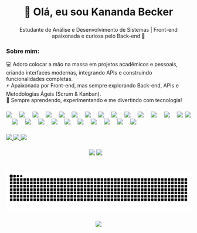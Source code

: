 <h1 align="center">👋 Olá, eu sou Kananda Becker</h1>

###

<p align="center">Estudante de Análise e Desenvolvimento de Sistemas | Front-end apaixonada e curiosa pelo Back-end 🚀</p>

### Sobre mim:

<p align="left">
💻 Adoro colocar a mão na massa em projetos acadêmicos e pessoais, criando interfaces modernas, integrando APIs e construindo funcionalidades completas.<br>
⚡ Apaixonada por Front-end, mas sempre explorando Back-end, APIs e Metodologias Ágeis (Scrum & Kanban).<br>
🎯 Sempre aprendendo, experimentando e me divertindo com tecnologia!
</p>

###

<img align="right" height="160" src="https://media.giphy.com/media/lWZ77CqQbInm0/giphy.gif" />

###

<div align="left">
  <img src="https://cdn.jsdelivr.net/gh/devicons/devicon/icons/javascript/javascript-original.svg" height="40" />
  <img width="12" />
  <img src="https://cdn.jsdelivr.net/gh/devicons/devicon/icons/typescript/typescript-original.svg" height="40" />
  <img width="12" />
  <img src="https://cdn.jsdelivr.net/gh/devicons/devicon/icons/html5/html5-original.svg" height="40" />
  <img width="12" />
  <img src="https://cdn.jsdelivr.net/gh/devicons/devicon/icons/css3/css3-original.svg" height="40" />
  <img width="12" />
  <img src="https://cdn.jsdelivr.net/gh/devicons/devicon/icons/react/react-original.svg" height="40" />
  <img width="12" />
  <img src="https://cdn.jsdelivr.net/gh/devicons/devicon/icons/jquery/jquery-original.svg" height="40" />
  <img width="12" />
  <img src="https://cdn.jsdelivr.net/gh/devicons/devicon/icons/php/php-original.svg" height="40" />
  <img width="12" />
  <img src="https://cdn.jsdelivr.net/gh/devicons/devicon/icons/bootstrap/bootstrap-original.svg" height="40" />
  <img width="12" />
  <img src="https://cdn.jsdelivr.net/gh/devicons/devicon/icons/mysql/mysql-original.svg" height="40" />
  <img width="12" />
  <img src="https://cdn.jsdelivr.net/gh/devicons/devicon/icons/postgresql/postgresql-original.svg" height="40" />
  <img width="12" />
  <img src="https://cdn.jsdelivr.net/gh/devicons/devicon/icons/mongodb/mongodb-original.svg" height="40" />
  <img width="12" />
  <img src="https://cdn.jsdelivr.net/gh/devicons/devicon/icons/ionic/ionic-original.svg" height="40" />
  <img width="12" />
  <img src="https://cdn.jsdelivr.net/gh/devicons/devicon/icons/sass/sass-original.svg" height="40" />
  <img width="12" />
  <img src="https://cdn.jsdelivr.net/gh/devicons/devicon/icons/wordpress/wordpress-original.svg" height="40" />
  <img width="12" />
  <img src="https://cdn.jsdelivr.net/gh/devicons/devicon/icons/csharp/csharp-original.svg" height="40" />
  <img width="12" />
  <img src="https://cdn.jsdelivr.net/gh/devicons/devicon/icons/python/python-original.svg" height="40" />
  <img width="12" />
  <img src="https://cdn.jsdelivr.net/gh/devicons/devicon/icons/spring/spring-original.svg" height="40" />
  <img width="12" />
  <img src="https://cdn.jsdelivr.net/gh/devicons/devicon/icons/java/java-original.svg" height="40" />
  <img width="12" />
  <img src="https://cdn.jsdelivr.net/gh/devicons/devicon/icons/nodejs/nodejs-original.svg" height="40" />
  <img width="12" />
  <img src="https://cdn.jsdelivr.net/gh/devicons/devicon/icons/github/github-original.svg" height="40" />
  <img width="12" />
  <img src="https://cdn.jsdelivr.net/gh/devicons/devicon/icons/git/git-original.svg" height="40" />
  <img width="12" />
  <img src="https://cdn.jsdelivr.net/gh/devicons/devicon/icons/canva/canva-original.svg" height="40" />
  <img width="12" />
  <img src="https://cdn.jsdelivr.net/gh/devicons/devicon/icons/figma/figma-original.svg" height="40" />
  <img width="12" />
  <img src="https://cdn.jsdelivr.net/gh/devicons/devicon/icons/trello/trello-plain.svg" height="40" />
</div>

###

<div align="left">
  <a href="https://discord.com/" target="_blank">
    <img src="https://img.shields.io/static/v1?message=Discord&logo=discord&label=&color=7289DA&logoColor=white&labelColor=&style=for-the-badge" height="26" />
  </a>
  <a href="mailto:kanandamoreira@gmail.com" target="_blank">
    <img src="https://img.shields.io/static/v1?message=Gmail&logo=gmail&label=&color=D14836&logoColor=white&labelColor=&style=for-the-badge" height="26" />
  </a>
  <a href="https://www.linkedin.com/in/kanandabecker" target="_blank">
    <img src="https://img.shields.io/static/v1?message=LinkedIn&logo=linkedin&label=&color=0077B5&logoColor=white&labelColor=&style=for-the-badge" height="26" />
  </a>
</div>

###

<div align="center">
  <img src="https://github-readme-stats.vercel.app/api?username=kanandabecker&show_icons=true&include_all_commits=true&count_private=true&theme=dracula&hide_border=false&token=GH_TOKEN" height="150" />
  <img src="https://github-readme-stats.vercel.app/api/top-langs/?username=kanandabecker&layout=compact&theme=dracula&hide_border=false&langs_count=5&token=GH_TOKEN" height="150" />
</div>

###

<br clear="both">

<img src="https://raw.githubusercontent.com/kanandabecker/kanandabecker/output/snake.svg" alt="Snake animation" />

###

<div align="center">
  <img src="https://visitor-badge.laobi.icu/badge?page_id=kanandabecker.kanandabecker" />
</div>
